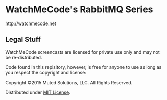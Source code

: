 # WatchMeCode's RabbitMQ Series

http://watchmecode.net

## Legal Stuff

WatchMeCode screencasts are licensed for private use only and may not be re-distributed.

Code found in this repisitory, however, is free for anyone to use as long as you respect the
copyright and license:

Copyright &copy;2015 Muted Solutions, LLC. All Rights Reserved.

Distributed under [MIT License](http://mutedsolution.mit-license.org).
